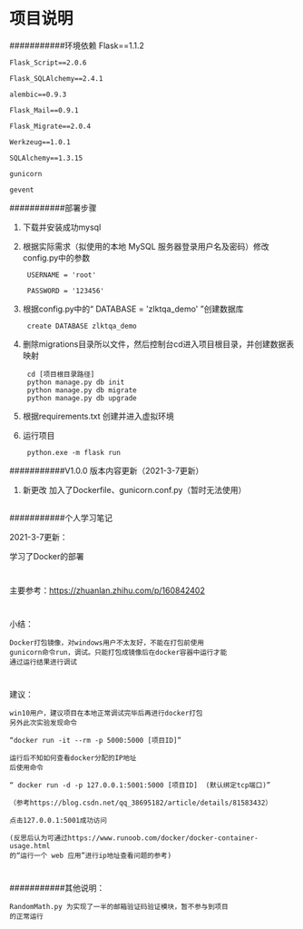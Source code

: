 项目说明
===========================

###########环境依赖
    Flask==1.1.2
    
    Flask_Script==2.0.6
    
    Flask_SQLAlchemy==2.4.1
    
    alembic==0.9.3
    
    Flask_Mail==0.9.1
    
    Flask_Migrate==2.0.4
    
    Werkzeug==1.0.1
    
    SQLAlchemy==1.3.15
    
    gunicorn
    
    gevent

###########部署步骤
1. 下载并安装成功mysql

2. 根据实际需求（拟使用的本地 MySQL 服务器登录用户名及密码）修改config.py中的参数

        USERNAME = 'root'
            
        PASSWORD = '123456'

3. 根据config.py中的“ DATABASE = 'zlktqa_demo' ”创建数据库

        create DATABASE zlktqa_demo    
        
4. 删除migrations目录所以文件，然后控制台cd进入项目根目录，并创建数据表映射 

        cd [项目根目录路径]
        python manage.py db init   
        python manage.py db migrate   
        python manage.py db upgrade

5. 根据requirements.txt 创建并进入虚拟环境

6. 运行项目

        python.exe -m flask run


###########V1.0.0 版本内容更新（2021-3-7更新）
1. 新更改	加入了Dockerfile、gunicorn.conf.py（暂时无法使用） 

##
###########个人学习笔记

2021-3-7更新：

学习了Docker的部署
#
主要参考：https://zhuanlan.zhihu.com/p/160842402
#
小结：

    Docker打包镜像，对windows用户不太友好，不能在打包前使用
    gunicorn命令run，调试。只能打包成镜像后在docker容器中运行才能
    通过运行结果进行调试
#


建议：


    win10用户，建议项目在本地正常调试完毕后再进行docker打包
    另外此次实验发现命令
    
    “docker run -it --rm -p 5000:5000 [项目ID]”
    
    运行后不知如何查看docker分配的IP地址
    后使用命令
    
    “ docker run -d -p 127.0.0.1:5001:5000 [项目ID]  (默认绑定tcp端口)”
    
    （参考https://blog.csdn.net/qq_38695182/article/details/81583432）
    
    点击127.0.0.1:5001成功访问
    
    (反思后认为可通过https://www.runoob.com/docker/docker-container-usage.html 
    的“运行一个 web 应用”进行ip地址查看问题的参考)



#

###########其他说明：

    RandomMath.py 为实现了一半的邮箱验证码验证模块，暂不参与到项目
    的正常运行
#